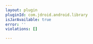 ```yaml
---
layout: plugin
pluginId: com.jdroid.android.library
isJarAvailable: true
error: ''
violations: []

---
```

